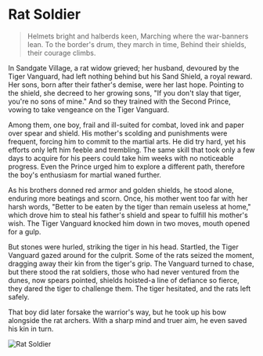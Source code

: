 # Rat Soldier

> Helmets bright and halberds keen,
> Marching where the war-banners lean.
> To the border's drum, they march in time,
> Behind their shields, their courage climbs.

In Sandgate Village, a rat widow grieved; her husband, devoured by the
Tiger Vanguard, had left nothing behind but his Sand Shield, a royal
reward. Her sons, born after their father's demise, were her last hope.
Pointing to the shield, she decreed to her growing sons, "If you don't slay
that tiger, you're no sons of mine." And so they trained with the Second
Prince, vowing to take vengeance on the Tiger Vanguard.

Among them, one boy, frail and ill-suited for combat, loved ink and paper
over spear and shield. His mother's scolding and punishments were
frequent, forcing him to commit to the martial arts. He did try hard, yet
his efforts only left him feeble and trembling. The same skill that took only
a few days to acquire for his peers could take him weeks with no
noticeable progress. Even the Prince urged him to explore a different path,
therefore the boy's enthusiasm for martial waned further.

As his brothers donned red armor and golden shields, he stood alone,
enduring more beatings and scorn. Once, his mother went too far with her
harsh words, "Better to be eaten by the tiger than remain useless at home,"
which drove him to steal his father's shield and spear to fulfill his mother's
wish. The Tiger Vanguard knocked him down in two moves, mouth
opened for a gulp.

But stones were hurled, striking the tiger in his head. Startled, the Tiger
Vanguard gazed around for the culprit. Some of the rats seized the
moment, dragging away their kin from the tiger's grip. The Vanguard
turned to chase, but there stood the rat soldiers, those who had never
ventured from the dunes, now spears pointed, shields hoisted-a line of
defiance so fierce, they dared the tiger to challenge them. The tiger
hesitated, and the rats left safely.

That boy did later forsake the warrior's way, but he took up his bow
alongside the rat archers. With a sharp mind and truer aim, he even saved
his kin in turn.


![Rat Soldier](/image-20240825224156193.png)